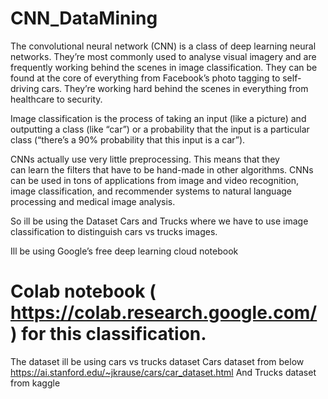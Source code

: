 # CNN_DataMining

The convolutional neural network (CNN) is a class of deep learning neural networks. 
They’re most commonly used to analyse visual imagery and are frequently working behind the scenes in image classification. They can be found at the core of everything from Facebook’s photo tagging to self-driving cars. They’re working hard behind the scenes in everything from healthcare to security.

Image classification is the process of taking an input (like a picture) and outputting a class (like “car”) or a probability that the input is a particular class (“there’s a 90% probability that this input is a car”).

CNNs actually use very little preprocessing. This means that they can learn the filters that have to be hand-made in other algorithms. CNNs can be used in tons of applications from image and video recognition, image classification, and recommender systems to natural language processing and medical image analysis.

So ill be using the Dataset Cars and Trucks where we have to use image classification to distinguish cars vs trucks images.

Ill be using Google’s free deep learning cloud notebook
# Colab notebook ( https://colab.research.google.com/ ) for this classification.

The dataset ill be using cars vs trucks dataset 
Cars dataset from below
https://ai.stanford.edu/~jkrause/cars/car_dataset.html
And Trucks dataset from kaggle
